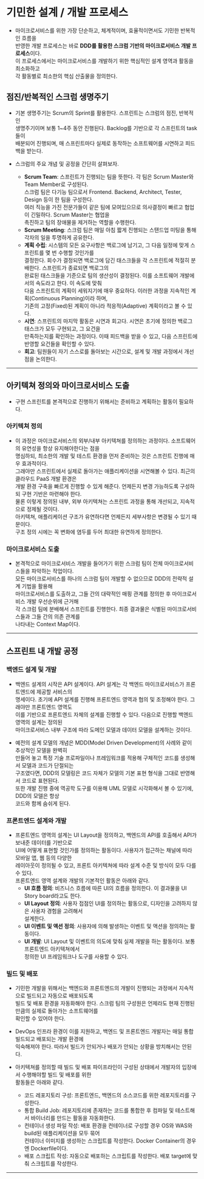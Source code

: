 # 기민한 설계 / 개발 프로세스

- 마이크로서비스를 위한 가장 단순하고, 체계적이며, 효율적이면서도 기민한 반복적인 흐름을  
  반영한 개발 프로세스는 바로 **DDD를 활용한 스크럼 기반의 마이크로서비스 개발 프로세스**이다.  
  이 프로세스에서는 마이크로서비스를 개발하기 위한 핵심적인 설계 영역과 활동을 최소화하고  
  각 활동별로 최소한의 핵심 산출물을 정의한다.

<h2>점진/반복적인 스크럼 생명주기</h2>

- 기본 생명주기는 Scrum의 Sprint를 활용한다. 스프린트는 스크럼의 점진, 반복적인  
  생명주기이며 보통 1~4주 동안 진행된다. Backlog를 기반으로 각 스프린트의 task들이  
  배분되어 진행되며, 매 스프린트마다 실제로 동작하는 소프트웨어를 시연하고 피드백을 받는다.

- 스크럼의 주요 개념 및 공정을 간단히 살펴보자.

  - **Scrum Team**: 스프린트가 진행되는 팀을 뜻한다. 각 팀은 Scrum Master와 Team Member로 구성된다.  
    스크럼 팀은 다기능 팀으로서 Frontend. Backend, Architect, Tester, Design 등이 한 팀을 구성한다.  
    여러 직능을 가진 전문가들이 같은 팀에 모여있으므로 의사결정이 빠르고 협업이 긴밀하다. Scrum Master는 협업을  
    촉진하고 팀의 장애물을 제거하는 역할을 수행한다.
  - **Scrum Meeting**: 스크럼 팀은 매일 아침 짧게 진행되는 스탠드업 미팅을 통해 각자의 일을 투명하게 공유한다.
  - **계획 수립**: 시스템의 모든 요구사항은 백로그에 남기고, 그 다음 일정에 맞게 스프린트를 몇 번 수행할 것인가를  
    결정한다. 회수가 결정되면 백로그에 담긴 태스크들을 각 스프린트에 적절히 분배한다. 스프린트가 종료되면 백로그의  
    완료된 태스크들을 기준으로 팀의 생산성이 결정된다. 이를 소프트웨어 개발에서의 속도라고 한다. 이 속도에 맞춰  
    다음 스프린트의 계획이 세워지기에 매우 중요하다. 이러한 과정을 지속적인 계획(Continuous Planning)이라 하며,  
    기존의 고정(Fixed)된 계획이 아니라 적응적(Adaptive) 계획이라고 볼 수 있다.
  - **시연**: 스프린트의 마지막 활동은 시연과 회고다. 시연은 초기에 정의한 백로그 태스크가 모두 구현되고, 그 요건을  
    만족하는지를 확인하는 과정이다. 이때 피드백을 받을 수 있고, 다음 스프린트에 반영할 요건들을 확인할 수 있다.
  - **회고**: 팀원들이 자기 스스로를 돌아보는 시간으로, 설계 및 개발 과정에서 개선점을 논의한다.

<hr/>

<h2>아키텍쳐 정의와 마이크로서비스 도출</h2>

- 구현 스프린트를 본격적으로 진행하기 위해서는 준비하고 계획하는 활동이 필요하다.

<h3>아키텍쳐 정의</h3>

- 이 과정은 마이크로서비스의 외부/내부 아키텍쳐를 정의하는 과정이다. 소프트웨어의 유연성을 항상 유지해야한다는 점을  
  명심하되, 최소한의 개발 및 테스트 환경을 먼저 준비하는 것은 스프린트 진행에 매우 효과적이다.  
  그래야만 스프린트에서 실제로 돌아가는 애플리케이션을 시연해볼 수 있다. 최근의 클라우드 PaaS 개발 환경은  
  개발 환경 구축을 빠르게 진행할 수 있게 해준다. 언제든지 변경 가능하도록 구성하되 구현 기반은 마련해야 한다.  
  물론 이렇게 정의된 내부, 외부 아키텍쳐는 스프린트 과정을 통해 개선되고, 지속적으로 정제될 것이다.  
  아키텍쳐, 애플리케이션 구조가 유연하다면 언제든지 세부사항은 변경될 수 있기 때문이다.  
  구조 정의 시에는 꼭 변화에 염두를 두어 최대한 유연하게 정의한다.

<h3>마이크로서비스 도출</h3>

- 본격적으로 마이크로서비스 개발을 들어가기 위한 스크럼 팀이 전체 마이크로서비스들을 파악하는 작업이다.  
 모든 마이크로서비스를 하나의 스크럼 팀이 개발할 수 없으므로 DDD의 전략적 설계 기법을 활용해  
 마이크로서비스를 도출하고, 그들 간의 대략적인 매핑 관계를 정의한 후 마이크로서비스 개발 우선순위에 근거해  
 각 스크럼 팀에 분배해서 스프린트를 진행한다. 최종 결과물은 식별된 마이크로서비스들과 그들 간의 의존 관계를  
 나타내는 Context Map이다.
<hr/>

<h2>스프린트 내 개발 공정</h2>

<h3>백엔드 설계 및 개발</h3>

- 백엔드 설계의 시작은 API 설계이다. API 설계는 각 백엔드 마이크로서비스가 프론트엔드에 제공할 서비스의  
  명세이다. 초기에 API 설계를 진행해 프론트엔드 영역과 협의 및 조정해야 한다. 그래야만 프론트엔드 영역도  
  이를 기반으로 프론트엔드 자체의 설계를 진행할 수 있다. 다음으로 진행할 백엔드 영역의 설계는 정의된  
  마이크로서비스 내부 구조에 따라 도메인 모델과 데이터 모델을 설계하는 것이다.

- 예전의 설계 모델의 개념은 MDD(Model Driven Development)의 사례와 같이 추상적인 모델을 완벽히  
  만들어 놓고 특정 기술 프로파일이나 프레임워크를 적용해 구체적인 코드를 생성해서 모델과 코드가 단절되는  
  구조였다면, DDD의 모델링은 코드 자체가 모델의 기본 표현 형식을 그대로 반영해서 코드로 표현된다.  
  또한 개발 진행 중에 역공학 도구를 이용해 UML 모델로 시각화해서 볼 수 있기에, DDD의 모델은 항상  
  코드와 함께 숨쉬게 된다.

<h3>프론트엔드 설계와 개발</h3>

- 프론트엔드 영역의 설계는 UI Layout을 정의하고, 백엔드의 API를 호출해서 API가 보내준 데이터를 기반으로  
  UI에 어떻게 표현할 것인가를 정의하는 활동이다. 사용자가 접근하는 채널에 따라 모바일 앱, 웹 등의 다양한  
  레이아웃이 정의될 수 있고, 프론트 아키텍쳐에 따라 설계 수준 및 방식이 모두 다를 수 있다.  
  프론트엔드 영역 설계와 개발의 기본적인 활동은 아래와 같다.
  - **UI 흐름 정의**: 비즈니스 흐름에 따른 UI의 흐름을 정의한다. 이 결과물을 UI Story board라고도 한다.
  - **UI Layout 정의**: 사용자 접점인 UI를 정의하는 활동으로, 디자인을 고려하지 않은 사용자 경험을 고려해서  
    설계한다.
  - **UI 이벤트 및 액션 정의**: 사용자에 의해 발생하는 이벤트 및 액션을 정의하는 활동이다.
  - **UI 개발**: UI Layout 및 이벤트의 의도에 맞춰 실제 개발을 하는 활동이다. 보통 프론트엔드 아키텍쳐에서  
    정의한 UI 프레임워크나 도구를 사용할 수 있다.

<h3>빌드 및 배포</h3>

- 기민한 개발을 위해서는 백엔드와 프론트엔드의 개발이 진행되는 과정에서 지속적으로 빌드되고 자동으로 배포되도록  
  빌드 및 배포 환경을 자동화해야 한다. 스크럼 팀의 구성원은 언제라도 현재 진행된 만큼의 실제로 돌아가는 소프트웨어를  
  확인할 수 있어야 한다.

- DevOps 인프라 환경이 이를 지원하고, 백엔드 및 프론트엔드 개발자는 매일 통합 빌드되고 배포되는 개발 환경에  
  익숙해져야 한다. 따라서 빌드가 안되거나 배포가 안되는 상황을 방치해서는 안된다.

- 아키텍쳐를 정의할 때 빌드 및 배포 파이프라인이 구성된 상태에서 개발자의 입장에서 수행해야할 빌드 및 배포를 위한  
   활동들은 아래와 같다.
  - 코드 레포지토리 구성: 프론트엔드, 백엔드의 소스코드를 위한 레포지토리를 구성한다.
  - 통합 Build Job: 레포지토리에 존재하는 코드를 통합한 후 컴파일 및 테스트해서 바이너리를 만드는 활동을 자동화한다.
  - 컨테이너 생성 파일 작성: 배포 환경을 컨테이너로 구성할 경우 OS와 WAS와 build된 애플리케이션을 모두 묶어  
    컨테이너 이미지를 생성하는 스크립트를 작성한다. Docker Container의 경우엔 Dockerfile이다.
  - 배포 스크립트 작성: 자동으로 배포하는 스크립트를 작성한다. 배포 target에 맞춰 스크립트를 작성한다.

<hr/>
